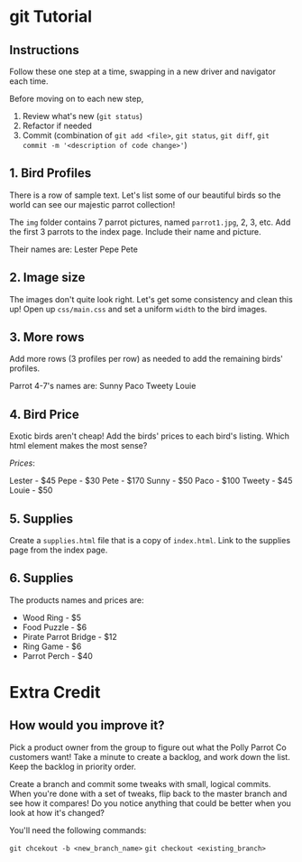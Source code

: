 # git Tutorial

## Instructions
Follow these one step at a time, swapping in a new driver and navigator each time.

Before moving on to each new step,

1. Review what's new (`git status`)
2. Refactor if needed
2. Commit (combination of `git add <file>`, `git status`, `git diff`, `git commit -m '<description of code change>'`)

## 1. Bird Profiles
There is a row of sample text. Let's list some of our beautiful birds
so the world can see our majestic parrot collection!

The `img` folder contains 7 parrot pictures, named `parrot1.jpg`, 2, 3, etc. Add the first 3 parrots to the index page. Include their name and picture.

Their names are:
Lester
Pepe
Pete

## 2. Image size
The images don't quite look right. Let's get some consistency and clean this up! Open up `css/main.css` and set a uniform `width` to the bird images.

## 3. More rows
Add more rows (3 profiles per row) as needed to add the remaining birds' profiles.

Parrot 4-7's names are:
Sunny
Paco
Tweety
Louie

## 4. Bird Price
Exotic birds aren't cheap! Add the birds' prices to each bird's listing. Which html element makes the most sense?

*Prices*:

Lester - $45
Pepe   - $30
Pete   - $170
Sunny  - $50
Paco   - $100
Tweety - $45
Louie  - $50

## 5. Supplies
Create a `supplies.html` file that is a copy of `index.html`. Link to the supplies page from the index page.

## 6. Supplies
The products names and prices are:

- Wood Ring - $5
- Food Puzzle - $6
- Pirate Parrot Bridge - $12
- Ring Game - $6
- Parrot Perch - $40

# Extra Credit

## How would you improve it?
Pick a product owner from the group to figure out what the Polly Parrot Co customers want! Take a minute to create a backlog, and work down the list. Keep the backlog in priority order.

Create a branch and commit some tweaks with small, logical commits. When you're done with a set of tweaks, flip back to the master branch and see how it compares! Do you notice anything that could be better when you look at how it's changed?

You'll need the following commands:

`git chcekout -b <new_branch_name>`
`git checkout <existing_branch>`
